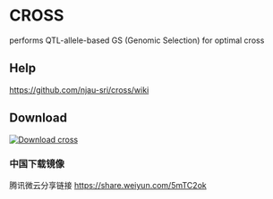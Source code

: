 # CROSS

performs QTL-allele-based GS (Genomic Selection) for optimal cross

## Help

https://github.com/njau-sri/cross/wiki

## Download

[![Download cross](https://a.fsdn.com/con/app/sf-download-button)](https://sourceforge.net/projects/rtm-gwas/files/related/cross/)

### 中国下载镜像

腾讯微云分享链接 https://share.weiyun.com/5mTC2ok
